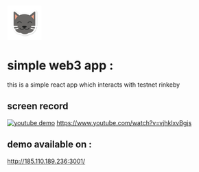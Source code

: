 <img src="https://raw.githubusercontent.com/danial2026/simple-web3-app/main/src/assets/cat-icon.png" width="80" height="80">

# simple web3 app :
this is a simple react app which interacts with testnet rinkeby
  
## screen record
[![youtube demo](https://i.ytimg.com/vi/vjhklxvBgjs/maxresdefault.jpg)](https://www.youtube.com/watch?v=vjhklxvBgjs)
https://www.youtube.com/watch?v=vjhklxvBgjs

## demo available on :
http://185.110.189.236:3001/
